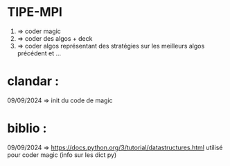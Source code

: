 # TIPE-MPI

1) => coder magic
2) => coder des algos + deck
3) => coder algos représentant des stratégies sur les meilleurs algos précédent et ...

# clandar : 
09/09/2024 => init du code de magic
# biblio :
09/09/2024 => https://docs.python.org/3/tutorial/datastructures.html utilisé pour coder magic (info sur les dict py)